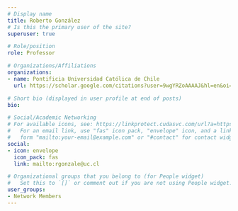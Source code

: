 ```yaml
---
# Display name
title: Roberto González
# Is this the primary user of the site?
superuser: true

# Role/position
role: Professor

# Organizations/Affiliations
organizations:
- name: Pontificia Universidad Católica de Chile
  url: https://scholar.google.com/citations?user=9wgYRZoAAAAJ&hl=en&oi=sra

# Short bio (displayed in user profile at end of posts)
bio: 

# Social/Academic Networking
# For available icons, see: https://linkprotect.cudasvc.com/url?a=https%3a%2f%2fsourcethemes.com%2facademic%2fdocs%2fpage-builder%2f%23icons&c=E,1,03Q55I8O6D-V-MsaI5i3Th7UvGHpRVj6l4dANOBXiQaBRckWF-Uxi40d1B8mh5T88rS8FWL6R2UVO5-e4mDAmzVU5C2FJcU0kEkb6Qi2tyc,&typo=1
#   For an email link, use "fas" icon pack, "envelope" icon, and a link in the
#   form "mailto:your-email@example.com" or "#contact" for contact widget.
social:
- icon: envelope
  icon_pack: fas
  link: mailto:rgonzale@uc.cl

# Organizational groups that you belong to (for People widget)
#   Set this to `[]` or comment out if you are not using People widget.
user_groups:
- Network Members
---
```

